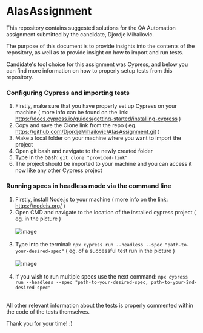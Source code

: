 # AlasAssignment
This repository contains suggested solutions for the QA Automation assignment submitted by the candidate, Djordje Mihailovic.

The purpose of this document is to provide insights into the contents of the repository, as well as to provide insight on how to import and run tests.

Candidate's tool choice for this assignment was Cypress, and below you can find more information on how to properly setup tests from this repository.


### Configuring Cypress and importing tests

  1. Firstly, make sure that you have properly set up Cypress on your machine ( more info can be found on the link: https://docs.cypress.io/guides/getting-started/installing-cypress )
  2. Copy and save the Clone link from the repo ( eg. https://github.com/DjordjeMihailovic/AlasAssignment.git )
  3. Make a local folder on your machine where you want to import the project
  4. Open git bash and navigate to the newly created folder
  5. Type in the bash: `git clone "provided-link"`
  6. The project should be imported to your machine and you can access it now like any other Cypress project

### Running specs in headless mode via the command line

  1. Firstly, install Node.js to your machine ( more info on the link:  https://nodejs.org/ )
  2. Open CMD and navigate to the location of the installed cypress project ( eg. in the picture )
  <br/><br/>
  ![image](https://github.com/DjordjeMihailovic/AlasAssignment/assets/84343168/244dfa2d-dd82-4df1-8584-4d873aaedbdc)
  <br/><br/>
  3. Type into the terminal: `npx cypress run --headless --spec "path-to-your-desired-spec"` ( eg. of a successful test run in the picture )
  <br/><br/>
  ![image](https://github.com/DjordjeMihailovic/AlasAssignment/assets/84343168/4636f47c-20f6-427d-b88d-b56f638f74c8)
  <br/><br/>
  4. If you wish to run multiple specs use the next command: `npx cypress run --headless --spec "path-to-your-desired-spec, path-to-your-2nd-desired-spec"`
  <br/><br/>
  
  All other relevant information about the tests is properly commented within the code of the tests themselves.

  Thank you for your time! :)

